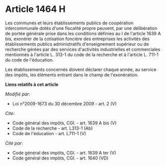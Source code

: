 # Article 1464 H

Les communes et leurs établissements publics de coopération intercommunale dotés d'une fiscalité propre peuvent, par une
délibération de portée générale prise dans les conditions définies au I de l'article 1639 A bis, exonérer de la cotisation
foncière des entreprises les activités des établissements publics administratifs d'enseignement supérieur ou de recherche
gérées par des services d'activités industrielles et commerciales mentionnés à l'article L. 313-1 du code de la recherche et
à l'article L. 711-1 du code de l'éducation. 

Les établissements concernés doivent déclarer chaque année, au service des impôts, les éléments entrant dans le champ de
l'exonération.

**Liens relatifs à cet article**

_Modifié par_:

  - Loi n°2009-1673 du 30 décembre 2009 - art. 2 (V)

_Cite_:

  - Code général des impôts, CGI. - art. 1639 A bis (V)
  - Code de la recherche - art. L313-1 (Ab)
  - Code de l'éducation - art. L711-1 (V)

_Cité par_:

  - Code général des impôts, CGI. - art. 1639 A ter (V)
  - Code général des impôts, CGI. - art. 1640 (VD)
